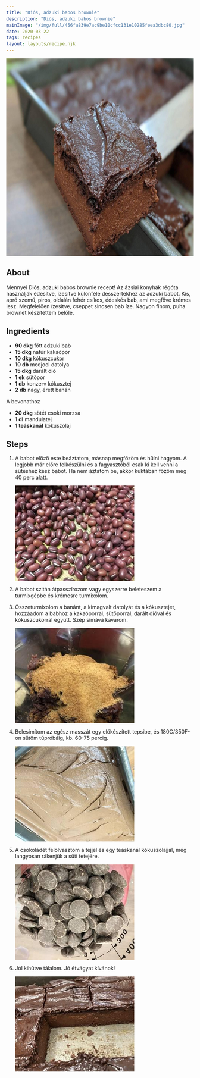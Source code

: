 ```yaml
---
title: "Diós, adzuki babos brownie"
description: "Diós, adzuki babos brownie"
mainImage: "/img/full/456fa839e7ac9be10cfcc131e10285feea3dbc80.jpg"
date: 2020-03-22
tags: recipes
layout: layouts/recipe.njk
---
```

                        
<p align="center"><a href="https://cookpad.com/hu/receptek/11702042-dios-adzuki-babos-brownie" rel="Recipe source page"><img width="751" height="532" src="/img/full/456fa839e7ac9be10cfcc131e10285feea3dbc80.jpg"/></a></p>

## About
Mennyei Diós, adzuki babos brownie recept! Az ázsiai konyhák régóta használják édesítve, ízesítve különféle desszertekhez az adzuki babot. Kis, apró szemű, piros, oldalán fehér csíkos, édeskés bab, ami megfőve krémes lesz. Megfelelően ízesítve, cseppet sincsen bab íze. Nagyon finom, puha brownet készítettem belőle.

>  

## Ingredients
* **90 dkg** főtt adzuki bab
* **15 dkg** natúr kakaópor
* **10 dkg** kókuszcukor
* **10 db** medjool datolya
* **15 dkg** darált dió
* **1 ek** sütőpor
* **1 db** konzerv kókusztej
* **2 db** nagy, érett banán

A bevonathoz
* **20 dkg** sötét csoki morzsa
* **1 dl** mandulatej
* **1 teáskanál** kókuszolaj

## Steps

1. A babot előző este beáztatom, másnap megfőzöm és hűlni hagyom. A legjobb már előre felkészülni és a fagyasztóból csak ki kell venni a sütéshez kész babot. Ha nem áztatom be, akkor kuktában főzöm meg 40 perc alatt.
 
    <p><img width="320" height="256" align="left" src="/img/full/7e0c2bb41bae2ac13d9679a1da39d359e0c044cd.jpg"/></p><div style="clear: both"/>

2. A babot szitán átpasszírozom vagy egyszerre beleteszem a turmixgépbe és krémesre turmixolom.
 
    <div style="clear: both"/>

3. Összeturmixolom a banánt, a kimagvalt datolyát és a kókusztejet, hozzáadom a babhoz a kakaóporral, sütőporral, darált dióval és kókuszcukorral együtt. Szép simává kavarom.
 
    <p><img width="320" height="256" align="left" src="/img/full/ebb3f8d98ce551e3841d163f8cbeab73458d7142.jpg"/></p><div style="clear: both"/>

4. Belesimítom az egész masszát egy előkészített tepsibe, és 180C/350F-on sütöm tűpróbáig, kb. 60-75 percig.
 
    <p><img width="320" height="256" align="left" src="/img/full/ce22a2401ba039c36aec79490a9fe1f29df44ec2.jpg"/></p><div style="clear: both"/>

5. A csokoládét felolvasztom a tejjel és egy teáskanál kókuszolajjal, még langyosan rákenjük a süti tetejére.
 
    <p><img width="320" height="256" align="left" src="/img/full/7a3fd4f3fffd4a863c13f649c775f7805dbf7b3e.jpg"/></p><div style="clear: both"/>

6. Jól kihűtve tálalom. Jó étvágyat kívánok!
 
    <p><img width="320" height="256" align="left" src="/img/full/6b9a96cc0a3e48e8d18206d364eee75b06d1b7bf.jpg"/></p><div style="clear: both"/>


